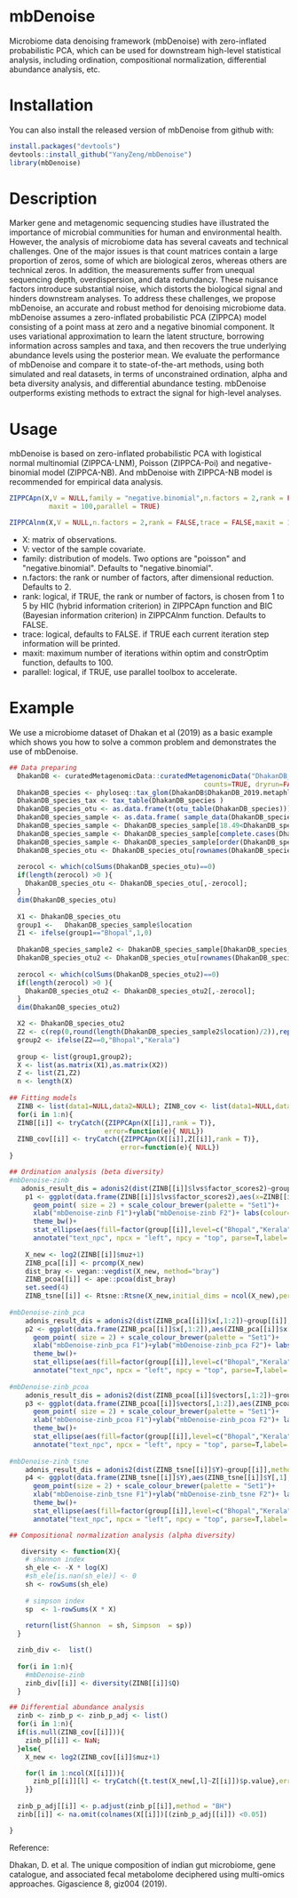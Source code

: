 # mbDenoise
Microbiome data denoising framework (mbDenoise) with zero-inflated probabilistic PCA, which can be used for downstream high-level statistical analysis, including ordination, compositional normalization, differential abundance analysis, etc.

# Installation
You can also install the released version of mbDenoise from github with:

``` r
install.packages("devtools")  
devtools::install_github("YanyZeng/mbDenoise")  
library(mbDenoise)
```
# Description
Marker gene and metagenomic sequencing studies have illustrated the importance of microbial communities for human and environmental health. However, the analysis of microbiome data has several caveats and technical challenges. One of the major issues is that count matrices contain a large proportion of zeros, some of which are biological zeros, whereas others are technical zeros. In addition, the measurements suffer from unequal sequencing depth, overdispersion, and data redundancy. These nuisance factors introduce substantial noise, which distorts the biological signal and hinders downstream analyses. To address these challenges, we propose mbDenoise, an accurate and robust method for denoising microbiome data. mbDenoise assumes a zero-inflated probabilistic PCA (ZIPPCA) model consisting of a point mass at zero and a negative binomial component. It uses variational approximation to learn the latent structure, borrowing information across samples and taxa, and then recovers the true underlying abundance levels using the posterior mean. We evaluate the performance of mbDenoise and compare it to state-of-the-art methods, using both simulated and real datasets, in terms of unconstrained ordination, alpha and beta diversity analysis, and differential abundance testing. mbDenoise outperforms existing methods to extract the signal for high-level analyses. 

# Usage
mbDenoise is based on zero-inflated probabilistic PCA with logistical normal multinomial (ZIPPCA-LNM),
Poisson (ZIPPCA-Poi) and negative-binomial model (ZIPPCA-NB). And mbDenoise with ZIPPCA-NB model is recommended for empirical data analysis.

```r
ZIPPCApn(X,V = NULL,family = "negative.binomial",n.factors = 2,rank = FALSE,trace = FALSE,
          maxit = 100,parallel = TRUE)

ZIPPCAlnm(X,V = NULL,n.factors = 2,rank = FALSE,trace = FALSE,maxit = 100,parallel = TRUE)
```
* X: matrix of observations.
* V: vector of the sample covariate.
* family: distribution of models. Two options are "poisson" and "negative.binomial". Defaults to "negative.binomial".
* n.factors: the rank or number of factors, after dimensional reduction. Defaults to 2.
* rank: logical, if TRUE, the rank or number of factors, is chosen from 1 to 5 by HIC (hybrid information criterion) in ZIPPCApn function and BIC (Bayesian information criterion) in ZIPPCAlnm function. Defaults to FALSE.
* trace: logical, defaults to FALSE. if TRUE each current iteration step information will be printed.
* maxit: maximum number of iterations within optim and constrOptim function, defaults to 100.
* parallel: logical, if TRUE, use parallel toolbox to accelerate.

# Example
We use a microbiome dataset of Dhakan et al (2019) as a basic example which shows you how to solve a common problem and demonstrates the use of mbDenoise.

``` r
## Data preparing
  DhakanDB <- curatedMetagenomicData::curatedMetagenomicData("DhakanDB_2019.metaphlan_bugs_list.stool",
                                                 counts=TRUE, dryrun=FALSE, bugs.as.phyloseq=TRUE)
  DhakanDB_species <- phyloseq::tax_glom(DhakanDB$DhakanDB_2019.metaphlan_bugs_list.stool, taxrank="Species")
  DhakanDB_species_tax <- tax_table(DhakanDB_species )
  DhakanDB_species_otu <- as.data.frame(t(otu_table(DhakanDB_species)))
  DhakanDB_species_sample <- as.data.frame( sample_data(DhakanDB_species))
  DhakanDB_species_sample <- DhakanDB_species_sample[18.49<DhakanDB_species_sample$BMI &DhakanDB_species_sample$BMI<25,]
  DhakanDB_species_sample <- DhakanDB_species_sample[complete.cases(DhakanDB_species_sample$BMI),]
  DhakanDB_species_sample <- DhakanDB_species_sample[order(DhakanDB_species_sample$location),]
  DhakanDB_species_otu <- DhakanDB_species_otu[rownames(DhakanDB_species_sample),]
  
  zerocol <- which(colSums(DhakanDB_species_otu)==0)
  if(length(zerocol) >0 ){
    DhakanDB_species_otu <- DhakanDB_species_otu[,-zerocol];
  }
  dim(DhakanDB_species_otu)
  
  X1 <- DhakanDB_species_otu
  group1 <-   DhakanDB_species_sample$location
  Z1 <- ifelse(group1=="Bhopal",1,0)
  
  DhakanDB_species_sample2 <- DhakanDB_species_sample[DhakanDB_species_sample$location=="Bhopal",]
  DhakanDB_species_otu2 <- DhakanDB_species_otu[rownames(DhakanDB_species_sample2),]
  
  zerocol <- which(colSums(DhakanDB_species_otu2)==0)
  if(length(zerocol) >0 ){
    DhakanDB_species_otu2 <- DhakanDB_species_otu2[,-zerocol];
  }
  dim(DhakanDB_species_otu2)

  X2 <- DhakanDB_species_otu2
  Z2 <- c(rep(0,round(length(DhakanDB_species_sample2$location)/2)),rep(1,length(DhakanDB_species_sample2$location)-round(length(DhakanDB_species_sample2$location)/2)))
  group2 <- ifelse(Z2==0,"Bhopal","Kerala")
  
  group <- list(group1,group2);
  X <- list(as.matrix(X1),as.matrix(X2))
  Z <- list(Z1,Z2)
  n <- length(X)
  
## Fitting models  
  ZINB <- list(data1=NULL,data2=NULL); ZINB_cov <- list(data1=NULL,data2=NULL)
  for(i in 1:n){
  ZINB[[i]] <- tryCatch({ZIPPCApn(X[[i]],rank = T)},
                        error=function(e){ NULL})
  ZINB_cov[[i]] <- tryCatch({ZIPPCApn(X[[i]],Z[[i]],rank = T)},
                            error=function(e){ NULL})
}

## Ordination analysis (beta diversity)
#mbDenoise-zinb
   adonis_result_dis = adonis2(dist(ZINB[[i]]$lvs$factor_scores2)~group[[i]],method = "euclidean")
    p1 <- ggplot(data.frame(ZINB[[i]]$lvs$factor_scores2),aes(x=ZINB[[i]]$lvs$factor_scores2[,1], y=ZINB[[i]]$lvs$factor_scores2[,2],colour=as.factor(group[[i]]))) +
      geom_point( size = 2) + scale_colour_brewer(palette = "Set1")+
      xlab("mbDenoise-zinb F1")+ylab("mbDenoise-zinb F2")+ labs(colour="Location") +
      theme_bw()+
      stat_ellipse(aes(fill=factor(group[[i]],level=c("Bhopal","Kerala"))),type = "norm", geom = "polygon",alpha= 0.1,show.legend = F,linetype=2)+
      annotate("text_npc", npcx = "left", npcy = "top", parse=T,label= paste0('atop(p ==', adonis_result_dis$`Pr(>F)`[1], ', R^2 ==', round(adonis_result_dis$R2[1],2), ')'))
    
    X_new <- log2(ZINB[[i]]$muz+1)
    ZINB_pca[[i]] <- prcomp(X_new)
    dist_bray <- vegan::vegdist(X_new, method="bray")
    ZINB_pcoa[[i]] <- ape::pcoa(dist_bray)
    set.seed(4)
    ZINB_tsne[[i]] <- Rtsne::Rtsne(X_new,initial_dims = ncol(X_new),perplexity=round((nrow(X_new)-2)/3))
    
#mbDenoise-zinb_pca   
    adonis_result_dis = adonis2(dist(ZINB_pca[[i]]$x[,1:2])~group[[i]],method = "euclidean")
    p2 <- ggplot(data.frame(ZINB_pca[[i]]$x[,1:2]),aes(ZINB_pca[[i]]$x[,1], y=ZINB_pca[[i]]$x[,2],colour=as.factor(group[[i]]))) +
      geom_point( size = 2) + scale_colour_brewer(palette = "Set1")+
      xlab("mbDenoise-zinb_pca F1")+ylab("mbDenoise-zinb_pca F2")+ labs(colour="Location") +
      theme_bw()+
      stat_ellipse(aes(fill=factor(group[[i]],level=c("Bhopal","Kerala"))),type = "norm", geom = "polygon",alpha= 0.1,show.legend = F,linetype=2)+
      annotate("text_npc", npcx = "left", npcy = "top", parse=T,label= paste0('atop(p ==', adonis_result_dis$`Pr(>F)`[1], ', R^2 ==', round(adonis_result_dis$R2[1],2), ')'))
    
#mbDenoise-zinb_pcoa
    adonis_result_dis = adonis2(dist(ZINB_pcoa[[i]]$vectors[,1:2])~group[[i]],method = "euclidean")
    p3 <- ggplot(data.frame(ZINB_pcoa[[i]]$vectors[,1:2]),aes(ZINB_pcoa[[i]]$vectors[,1], y=ZINB_pcoa[[i]]$vectors[,2],colour=as.factor(group[[i]]))) +
      geom_point( size = 2) + scale_colour_brewer(palette = "Set1")+
      xlab("mbDenoise-zinb_pcoa F1")+ylab("mbDenoise-zinb_pcoa F2")+ labs(colour="Location") +
      theme_bw()+
      stat_ellipse(aes(fill=factor(group[[i]],level=c("Bhopal","Kerala"))),type = "norm", geom = "polygon",alpha= 0.1,show.legend = F,linetype=2)+
      annotate("text_npc", npcx = "left", npcy = "top", parse=T,label= paste0('atop(p ==', adonis_result_dis$`Pr(>F)`[1], ', R^2 ==', round(adonis_result_dis$R2[1],2), ')'))
    
#mbDenoise-zinb_tsne
    adonis_result_dis = adonis2(dist(ZINB_tsne[[i]]$Y)~group[[i]],method = "euclidean")
    p4 <- ggplot(data.frame(ZINB_tsne[[i]]$Y),aes(ZINB_tsne[[i]]$Y[,1], y=ZINB_tsne[[i]]$Y[,2],colour=as.factor(group[[i]]))) +
      geom_point(size = 2) + scale_colour_brewer(palette = "Set1")+
      xlab("mbDenoise-zinb_tsne F1")+ylab("mbDenoise-zinb_tsne F2")+ labs(colour="Location") +
      theme_bw()+
      stat_ellipse(aes(fill=factor(group[[i]],level=c("Bhopal","Kerala"))),type = "norm", geom = "polygon",alpha= 0.1,show.legend = F,linetype=2)+
      annotate("text_npc", npcx = "left", npcy = "top", parse=T,label= paste0('atop(p ==', adonis_result_dis$`Pr(>F)`[1], ', R^2 ==', round(adonis_result_dis$R2[1],2), ')'))

## Compositional normalization analysis (alpha diversity)

   diversity <- function(X){
    # shannon index
    sh_ele <- -X * log(X)
    #sh_ele[is.nan(sh_ele)] <- 0
    sh <- rowSums(sh_ele)
    
    # simpson index
    sp  <- 1-rowSums(X * X)
    
    return(list(Shannon  = sh, Simpson  = sp))
  }

  zinb_div <-  list()
  
  for(i in 1:n){
    #mbDenoise-zinb
    zinb_div[[i]] <- diversity(ZINB[[i]]$Q)
  }  

## Differential abundance analysis
  zinb <- zinb_p <- zinb_p_adj <- list()
  for(i in 1:n){ 
  if(is.null(ZINB_cov[[i]])){
    zinb_p[[i]] <- NaN;
  }else{
    X_new <- log2(ZINB_cov[[i]]$muz+1)

    for(l in 1:ncol(X[[i]])){
      zinb_p[[i]][l] <- tryCatch({t.test(X_new[,l]~Z[[i]])$p.value},error=function(e){ NaN})
    }}
  
  zinb_p_adj[[i]] <- p.adjust(zinb_p[[i]],method = "BH")
  zinb[[i]] <- na.omit(colnames(X[[i]])[(zinb_p_adj[[i]]) <0.05])

}

```
Reference:

Dhakan, D. et al. The unique composition of indian gut microbiome, gene catalogue, and
associated fecal metabolome deciphered using multi-omics approaches. Gigascience 8, giz004
(2019).
